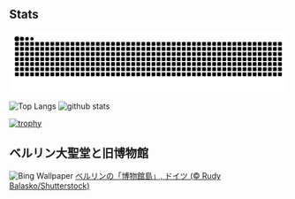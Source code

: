 ## Stats
<picture>
  <source media="(prefers-color-scheme: dark)" srcset="https://raw.githubusercontent.com/ba230t/ba230t/output/github-contribution-grid-snake-dark.svg">
  <source media="(prefers-color-scheme: light)" srcset="https://raw.githubusercontent.com/ba230t/ba230t/output/github-contribution-grid-snake.svg">
  <img alt="github contribution grid snake animation" src="https://raw.githubusercontent.com/ba230t/ba230t/output/github-contribution-grid-snake.svg">
</picture>

<p align="left">
  <img alt="Top Langs" height="150px" src="https://github-readme-stats.vercel.app/api/top-langs/?username=ba230t&layout=compact&theme=transparent" />
  <img alt="github stats" height="150px" src="https://github-readme-stats.vercel.app/api?username=ba230t&theme=transparent" />
</p>

[![trophy](https://github-profile-trophy.vercel.app/?username=ba230t&theme=transparent&column=7)](https://github.com/ryo-ma/github-profile-trophy)


<!-- Bing Wallpaper Start -->
## ベルリン大聖堂と旧博物館
![Bing Wallpaper](https://www.bing.com/th?id=OHR.MuseumIsland_JA-JP9009131694_1920x1080.jpg&rf=LaDigue_1920x1080.jpg&pid=hp)
[ベルリンの「博物館島」, ドイツ (© Rudy Balasko/Shutterstock)](https://www.bing.com/search?q=%E3%83%99%E3%83%AB%E3%83%AA%E3%83%B3%E3%81%AE%E3%80%8C%E5%8D%9A%E7%89%A9%E9%A4%A8%E5%B3%B6%E3%80%8D&form=hpcapt&filters=HpDate%3a%2220240713_1500%22)
<!-- Bing Wallpaper End -->
